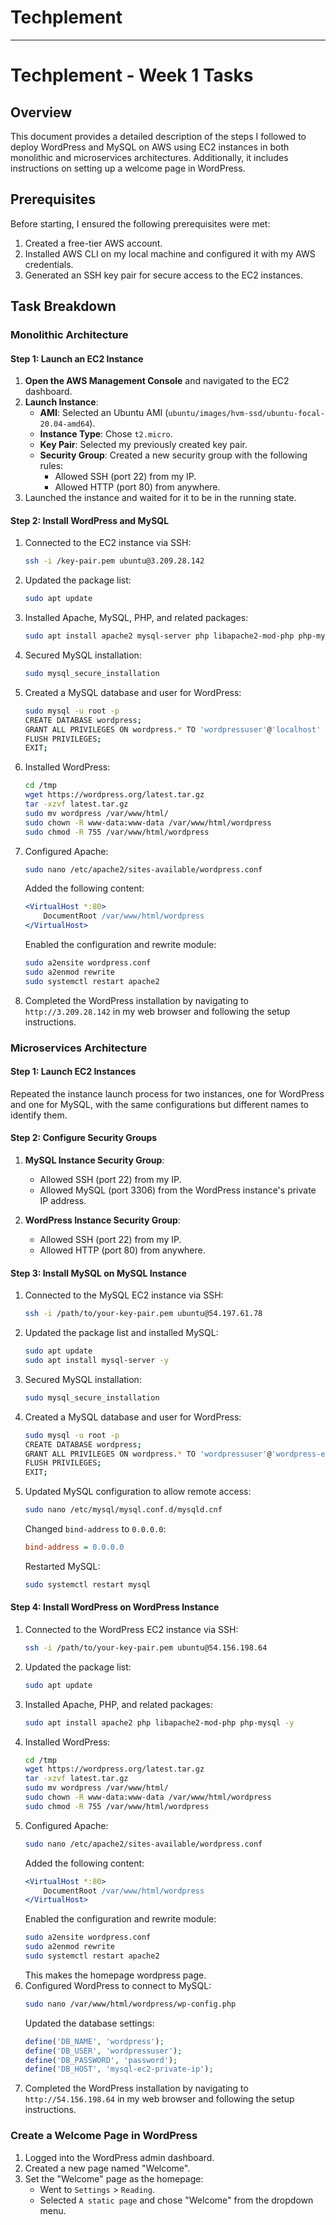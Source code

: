 # Techplement
___
# Techplement - Week 1 Tasks

## Overview

This document provides a detailed description of the steps I followed to deploy WordPress and MySQL on AWS using EC2 instances in both monolithic and microservices architectures. Additionally, it includes instructions on setting up a welcome page in WordPress.

## Prerequisites

Before starting, I ensured the following prerequisites were met:

1. Created a free-tier AWS account.
2. Installed AWS CLI on my local machine and configured it with my AWS credentials.
3. Generated an SSH key pair for secure access to the EC2 instances.

## Task Breakdown

### Monolithic Architecture

#### Step 1: Launch an EC2 Instance

1. **Open the AWS Management Console** and navigated to the EC2 dashboard.
2. **Launch Instance**:
   - **AMI**: Selected an Ubuntu AMI (`ubuntu/images/hvm-ssd/ubuntu-focal-20.04-amd64`).
   - **Instance Type**: Chose `t2.micro`.
   - **Key Pair**: Selected my previously created key pair.
   - **Security Group**: Created a new security group with the following rules:
     - Allowed SSH (port 22) from my IP.
     - Allowed HTTP (port 80) from anywhere.
3. Launched the instance and waited for it to be in the running state.

#### Step 2: Install WordPress and MySQL

1. Connected to the EC2 instance via SSH:
   ```bash
   ssh -i /key-pair.pem ubuntu@3.209.28.142
   ```
2. Updated the package list:
   ```bash
   sudo apt update
   ```
3. Installed Apache, MySQL, PHP, and related packages:
   ```bash
   sudo apt install apache2 mysql-server php libapache2-mod-php php-mysql -y
   ```
4. Secured MySQL installation:
   ```bash
   sudo mysql_secure_installation
   ```
5. Created a MySQL database and user for WordPress:
   ```bash
   sudo mysql -u root -p
   CREATE DATABASE wordpress;
   GRANT ALL PRIVILEGES ON wordpress.* TO 'wordpressuser'@'localhost' IDENTIFIED BY 'password';
   FLUSH PRIVILEGES;
   EXIT;
   ```
6. Installed WordPress:
   ```bash
   cd /tmp
   wget https://wordpress.org/latest.tar.gz
   tar -xzvf latest.tar.gz
   sudo mv wordpress /var/www/html/
   sudo chown -R www-data:www-data /var/www/html/wordpress
   sudo chmod -R 755 /var/www/html/wordpress
   ```
7. Configured Apache:
   ```bash
   sudo nano /etc/apache2/sites-available/wordpress.conf
   ```
   Added the following content:
   ```apache
   <VirtualHost *:80>
       DocumentRoot /var/www/html/wordpress
   </VirtualHost>
   ```
   Enabled the configuration and rewrite module:
   ```bash
   sudo a2ensite wordpress.conf
   sudo a2enmod rewrite
   sudo systemctl restart apache2
   ```
8. Completed the WordPress installation by navigating to `http://3.209.28.142` in my web browser and following the setup instructions.

### Microservices Architecture

#### Step 1: Launch EC2 Instances

Repeated the instance launch process for two instances, one for WordPress and one for MySQL, with the same configurations but different names to identify them.

#### Step 2: Configure Security Groups

1. **MySQL Instance Security Group**:

   - Allowed SSH (port 22) from my IP.
   - Allowed MySQL (port 3306) from the WordPress instance's private IP address.

2. **WordPress Instance Security Group**:
   - Allowed SSH (port 22) from my IP.
   - Allowed HTTP (port 80) from anywhere.

#### Step 3: Install MySQL on MySQL Instance

1. Connected to the MySQL EC2 instance via SSH:
   ```bash
   ssh -i /path/to/your-key-pair.pem ubuntu@54.197.61.78
   ```
2. Updated the package list and installed MySQL:
   ```bash
   sudo apt update
   sudo apt install mysql-server -y
   ```
3. Secured MySQL installation:
   ```bash
   sudo mysql_secure_installation
   ```
4. Created a MySQL database and user for WordPress:
   ```bash
   sudo mysql -u root -p
   CREATE DATABASE wordpress;
   GRANT ALL PRIVILEGES ON wordpress.* TO 'wordpressuser'@'wordpress-ec2-private-ip' IDENTIFIED BY 'password';
   FLUSH PRIVILEGES;
   EXIT;
   ```
5. Updated MySQL configuration to allow remote access:
   ```bash
   sudo nano /etc/mysql/mysql.conf.d/mysqld.cnf
   ```
   Changed `bind-address` to `0.0.0.0`:
   ```ini
   bind-address = 0.0.0.0
   ```
   Restarted MySQL:
   ```bash
   sudo systemctl restart mysql
   ```

#### Step 4: Install WordPress on WordPress Instance

1. Connected to the WordPress EC2 instance via SSH:
   ```bash
   ssh -i /path/to/your-key-pair.pem ubuntu@54.156.198.64
   ```
2. Updated the package list:
   ```bash
   sudo apt update
   ```
3. Installed Apache, PHP, and related packages:
   ```bash
   sudo apt install apache2 php libapache2-mod-php php-mysql -y
   ```
4. Installed WordPress:
   ```bash
   cd /tmp
   wget https://wordpress.org/latest.tar.gz
   tar -xzvf latest.tar.gz
   sudo mv wordpress /var/www/html/
   sudo chown -R www-data:www-data /var/www/html/wordpress
   sudo chmod -R 755 /var/www/html/wordpress
   ```
5. Configured Apache:
   ```bash
   sudo nano /etc/apache2/sites-available/wordpress.conf
   ```
   Added the following content:
   ```apache
   <VirtualHost *:80>
       DocumentRoot /var/www/html/wordpress
   </VirtualHost>
   ```
   Enabled the configuration and rewrite module:
   ```bash
   sudo a2ensite wordpress.conf
   sudo a2enmod rewrite
   sudo systemctl restart apache2
   ```
   This makes the homepage wordpress page.
6. Configured WordPress to connect to MySQL:
   ```bash
   sudo nano /var/www/html/wordpress/wp-config.php
   ```
   Updated the database settings:
   ```php
   define('DB_NAME', 'wordpress');
   define('DB_USER', 'wordpressuser');
   define('DB_PASSWORD', 'password');
   define('DB_HOST', 'mysql-ec2-private-ip');
   ```
7. Completed the WordPress installation by navigating to `http://54.156.198.64` in my web browser and following the setup instructions.

### Create a Welcome Page in WordPress

1. Logged into the WordPress admin dashboard.
2. Created a new page named "Welcome".
3. Set the "Welcome" page as the homepage:
   - Went to `Settings` > `Reading`.
   - Selected `A static page` and chose "Welcome" from the dropdown menu.
